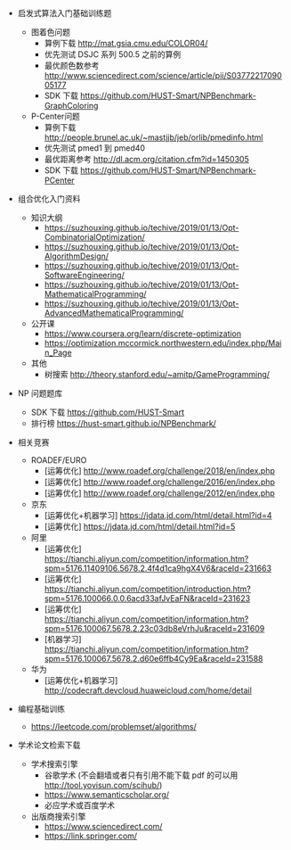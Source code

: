 - 启发式算法入门基础训练题
  - 图着色问题
    - 算例下载 http://mat.gsia.cmu.edu/COLOR04/
    - 优先测试 DSJC 系列 500.5 之前的算例
    - 最优颜色数参考 http://www.sciencedirect.com/science/article/pii/S0377221709005177
    - SDK 下载 https://github.com/HUST-Smart/NPBenchmark-GraphColoring
  - P-Center问题
    - 算例下载 http://people.brunel.ac.uk/~mastjjb/jeb/orlib/pmedinfo.html
    - 优先测试 pmed1 到 pmed40
    - 最优距离参考 http://dl.acm.org/citation.cfm?id=1450305
    - SDK 下载 https://github.com/HUST-Smart/NPBenchmark-PCenter

- 组合优化入门资料
  - 知识大纲
    - https://suzhouxing.github.io/techive/2019/01/13/Opt-CombinatorialOptimization/
    - https://suzhouxing.github.io/techive/2019/01/13/Opt-AlgorithmDesign/
    - https://suzhouxing.github.io/techive/2019/01/13/Opt-SoftwareEngineering/
    - https://suzhouxing.github.io/techive/2019/01/13/Opt-MathematicalProgramming/
    - https://suzhouxing.github.io/techive/2019/01/13/Opt-AdvancedMathematicalProgramming/
  - 公开课
    - https://www.coursera.org/learn/discrete-optimization
    - https://optimization.mccormick.northwestern.edu/index.php/Main_Page
  - 其他
    - 树搜索 http://theory.stanford.edu/~amitp/GameProgramming/

- NP 问题题库
  - SDK 下载 https://github.com/HUST-Smart
  - 排行榜 https://hust-smart.github.io/NPBenchmark/

- 相关竞赛
  - ROADEF/EURO
    - [运筹优化] http://www.roadef.org/challenge/2018/en/index.php
    - [运筹优化] http://www.roadef.org/challenge/2016/en/index.php
    - [运筹优化] http://www.roadef.org/challenge/2012/en/index.php
  - 京东
    - [运筹优化+机器学习] https://jdata.jd.com/html/detail.html?id=4
    - [运筹优化] https://jdata.jd.com/html/detail.html?id=5
  - 阿里
    - [运筹优化] https://tianchi.aliyun.com/competition/information.htm?spm=5176.11409106.5678.2.4f4d1ca9hgX4V6&raceId=231663
    - [运筹优化] https://tianchi.aliyun.com/competition/introduction.htm?spm=5176.100066.0.0.6acd33afJvEaFN&raceId=231623
    - [运筹优化] https://tianchi.aliyun.com/competition/information.htm?spm=5176.100067.5678.2.23c03db8eVrhJu&raceId=231609
    - [机器学习] https://tianchi.aliyun.com/competition/information.htm?spm=5176.100067.5678.2.d60e6ffb4Cy9Ea&raceId=231588
  - 华为
    - [运筹优化+机器学习] http://codecraft.devcloud.huaweicloud.com/home/detail

- 编程基础训练
  - https://leetcode.com/problemset/algorithms/

- 学术论文检索下载
  - 学术搜索引擎
    - 谷歌学术 (不会翻墙或者只有引用不能下载 pdf 的可以用 http://tool.yovisun.com/scihub/)
    - https://www.semanticscholar.org/
    - 必应学术或百度学术
  - 出版商搜索引擎
    - https://www.sciencedirect.com/
    - https://link.springer.com/
